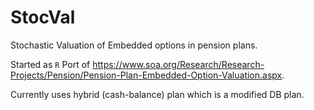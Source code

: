 # StocVal
Stochastic Valuation of Embedded options in pension plans.

Started as ``R`` Port of https://www.soa.org/Research/Research-Projects/Pension/Pension-Plan-Embedded-Option-Valuation.aspx.

Currently uses hybrid (cash-balance) plan which is a modified DB plan.
